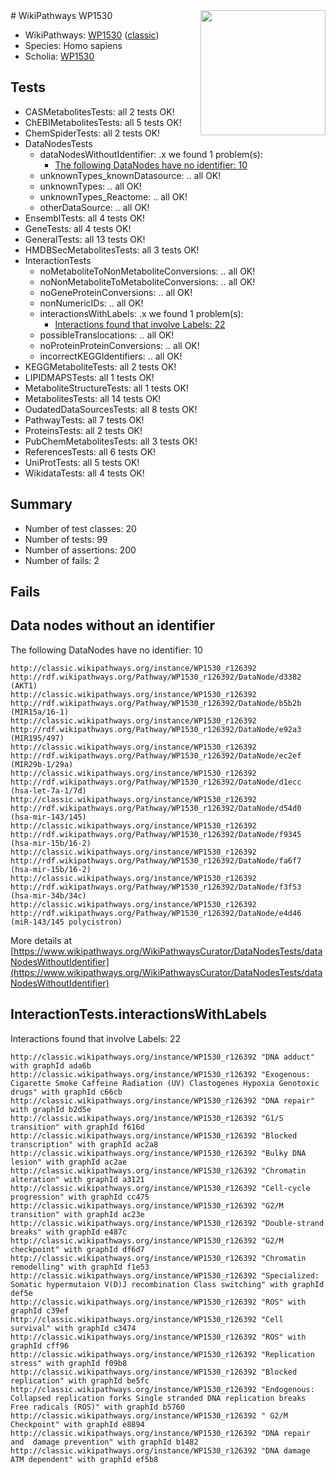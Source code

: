 <img style="float: right; width: 200px" src="https://upload.wikimedia.org/wikipedia/commons/thumb/8/83/Wplogo_with_text_500.png/640px-Wplogo_with_text_500.png" />
# WikiPathways WP1530

* WikiPathways: [WP1530](https://wikipathways.org/pathways/WP1530) ([classic](https://classic.wikipathways.org/instance/WP1530))
* Species: Homo sapiens
* Scholia: [WP1530](https://scholia.toolforge.org/wikipathways/WP1530)
## Tests
* CASMetabolitesTests: all 2 tests OK!
* ChEBIMetabolitesTests: all 5 tests OK!
* ChemSpiderTests: all 2 tests OK!
* DataNodesTests
    * dataNodesWithoutIdentifier: .x we found 1 problem(s):
        * [The following DataNodes have no identifier: 10](#8792c490)
    * unknownTypes_knownDatasource: .. all OK!
    * unknownTypes: .. all OK!
    * unknownTypes_Reactome: .. all OK!
    * otherDataSource: .. all OK!
* EnsemblTests: all 4 tests OK!
* GeneTests: all 4 tests OK!
* GeneralTests: all 13 tests OK!
* HMDBSecMetabolitesTests: all 3 tests OK!
* InteractionTests
    * noMetaboliteToNonMetaboliteConversions: .. all OK!
    * noNonMetaboliteToMetaboliteConversions: .. all OK!
    * noGeneProteinConversions: .. all OK!
    * nonNumericIDs: .. all OK!
    * interactionsWithLabels: .x we found 1 problem(s):
        * [Interactions found that involve Labels: 22](#fe97a8d9)
    * possibleTranslocations: .. all OK!
    * noProteinProteinConversions: .. all OK!
    * incorrectKEGGIdentifiers: .. all OK!
* KEGGMetaboliteTests: all 2 tests OK!
* LIPIDMAPSTests: all 1 tests OK!
* MetaboliteStructureTests: all 1 tests OK!
* MetabolitesTests: all 14 tests OK!
* OudatedDataSourcesTests: all 8 tests OK!
* PathwayTests: all 7 tests OK!
* ProteinsTests: all 2 tests OK!
* PubChemMetabolitesTests: all 3 tests OK!
* ReferencesTests: all 6 tests OK!
* UniProtTests: all 5 tests OK!
* WikidataTests: all 4 tests OK!


## Summary

* Number of test classes: 20
* Number of tests: 99
* Number of assertions: 200
* Number of fails: 2

## Fails

<a name="8792c490" />

## Data nodes without an identifier

The following DataNodes have no identifier: 10
```
http://classic.wikipathways.org/instance/WP1530_r126392 http://rdf.wikipathways.org/Pathway/WP1530_r126392/DataNode/d3382 (AKT1)
http://classic.wikipathways.org/instance/WP1530_r126392 http://rdf.wikipathways.org/Pathway/WP1530_r126392/DataNode/b5b2b (MIR15a/16-1)
http://classic.wikipathways.org/instance/WP1530_r126392 http://rdf.wikipathways.org/Pathway/WP1530_r126392/DataNode/e92a3 (MIR195/497)
http://classic.wikipathways.org/instance/WP1530_r126392 http://rdf.wikipathways.org/Pathway/WP1530_r126392/DataNode/ec2ef (MIR29b-1/29a)
http://classic.wikipathways.org/instance/WP1530_r126392 http://rdf.wikipathways.org/Pathway/WP1530_r126392/DataNode/d1ecc (hsa-let-7a-1/7d)
http://classic.wikipathways.org/instance/WP1530_r126392 http://rdf.wikipathways.org/Pathway/WP1530_r126392/DataNode/d54d0 (hsa-mir-143/145)
http://classic.wikipathways.org/instance/WP1530_r126392 http://rdf.wikipathways.org/Pathway/WP1530_r126392/DataNode/f9345 (hsa-mir-15b/16-2)
http://classic.wikipathways.org/instance/WP1530_r126392 http://rdf.wikipathways.org/Pathway/WP1530_r126392/DataNode/fa6f7 (hsa-mir-15b/16-2)
http://classic.wikipathways.org/instance/WP1530_r126392 http://rdf.wikipathways.org/Pathway/WP1530_r126392/DataNode/f3f53 (hsa-mir-34b/34c)
http://classic.wikipathways.org/instance/WP1530_r126392 http://rdf.wikipathways.org/Pathway/WP1530_r126392/DataNode/e4d46 (miR-143/145 polycistron)
```

More details at [https://www.wikipathways.org/WikiPathwaysCurator/DataNodesTests/dataNodesWithoutIdentifier](https://www.wikipathways.org/WikiPathwaysCurator/DataNodesTests/dataNodesWithoutIdentifier)

<a name="fe97a8d9" />

## InteractionTests.interactionsWithLabels

Interactions found that involve Labels: 22
```
http://classic.wikipathways.org/instance/WP1530_r126392 "DNA adduct" with graphId ada6b
http://classic.wikipathways.org/instance/WP1530_r126392 "Exogenous: Cigarette Smoke Caffeine Radiation (UV) Clastogenes Hypoxia Genotoxic drugs" with graphId c66cb
http://classic.wikipathways.org/instance/WP1530_r126392 "DNA repair" with graphId b2d5e
http://classic.wikipathways.org/instance/WP1530_r126392 "G1/S transition" with graphId f616d
http://classic.wikipathways.org/instance/WP1530_r126392 "Blocked transcription" with graphId ac2a8
http://classic.wikipathways.org/instance/WP1530_r126392 "Bulky DNA lesion" with graphId ac2ae
http://classic.wikipathways.org/instance/WP1530_r126392 "Chromatin alteration" with graphId a3121
http://classic.wikipathways.org/instance/WP1530_r126392 "Cell-cycle progression" with graphId cc475
http://classic.wikipathways.org/instance/WP1530_r126392 "G2/M transition" with graphId ac23e
http://classic.wikipathways.org/instance/WP1530_r126392 "Double-strand breaks" with graphId e487c
http://classic.wikipathways.org/instance/WP1530_r126392 "G2/M checkpoint" with graphId df6d7
http://classic.wikipathways.org/instance/WP1530_r126392 "Chromatin remodelling" with graphId f1e53
http://classic.wikipathways.org/instance/WP1530_r126392 "Specialized: Somatic hypermutaion V(D)J recombination Class switching" with graphId def5e
http://classic.wikipathways.org/instance/WP1530_r126392 "ROS" with graphId c39ef
http://classic.wikipathways.org/instance/WP1530_r126392 "Cell survival" with graphId c3474
http://classic.wikipathways.org/instance/WP1530_r126392 "ROS" with graphId cff96
http://classic.wikipathways.org/instance/WP1530_r126392 "Replication stress" with graphId f09b8
http://classic.wikipathways.org/instance/WP1530_r126392 "Blocked replication" with graphId be5fc
http://classic.wikipathways.org/instance/WP1530_r126392 "Endogenous: Collapsed replication forks Single stranded DNA replication breaks Free radicals (ROS)" with graphId b5760
http://classic.wikipathways.org/instance/WP1530_r126392 " G2/M Checkpoint" with graphId e8894
http://classic.wikipathways.org/instance/WP1530_r126392 "DNA repair and  damage prevention" with graphId b1482
http://classic.wikipathways.org/instance/WP1530_r126392 "DNA damage ATM dependent" with graphId ef5b8
```


